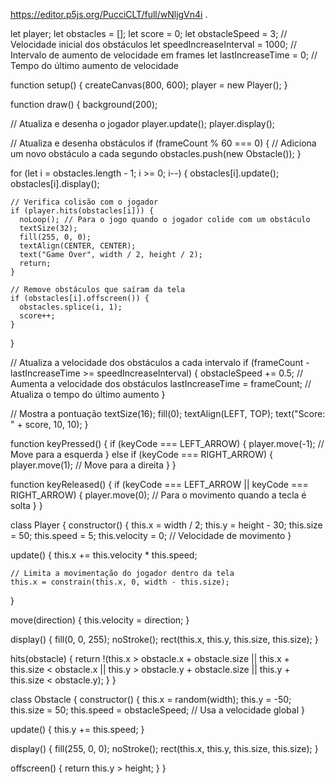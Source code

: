 https://editor.p5js.org/PucciCLT/full/wNljgVn4i
.

let player;
let obstacles = [];
let score = 0;
let obstacleSpeed = 3; // Velocidade inicial dos obstáculos
let speedIncreaseInterval = 1000; // Intervalo de aumento de velocidade em frames
let lastIncreaseTime = 0; // Tempo do último aumento de velocidade

function setup() {
  createCanvas(800, 600);
  player = new Player();
}

function draw() {
  background(200);

  // Atualiza e desenha o jogador
  player.update();
  player.display();

  // Atualiza e desenha obstáculos
  if (frameCount % 60 === 0) { // Adiciona um novo obstáculo a cada segundo
    obstacles.push(new Obstacle());
  }

  for (let i = obstacles.length - 1; i >= 0; i--) {
    obstacles[i].update();
    obstacles[i].display();

    // Verifica colisão com o jogador
    if (player.hits(obstacles[i])) {
      noLoop(); // Para o jogo quando o jogador colide com um obstáculo
      textSize(32);
      fill(255, 0, 0);
      textAlign(CENTER, CENTER);
      text("Game Over", width / 2, height / 2);
      return;
    }

    // Remove obstáculos que saíram da tela
    if (obstacles[i].offscreen()) {
      obstacles.splice(i, 1);
      score++;
    }
  }

  // Atualiza a velocidade dos obstáculos a cada intervalo
  if (frameCount - lastIncreaseTime >= speedIncreaseInterval) {
    obstacleSpeed += 0.5; // Aumenta a velocidade dos obstáculos
    lastIncreaseTime = frameCount; // Atualiza o tempo do último aumento
  }

  // Mostra a pontuação
  textSize(16);
  fill(0);
  textAlign(LEFT, TOP);
  text("Score: " + score, 10, 10);
}

function keyPressed() {
  if (keyCode === LEFT_ARROW) {
    player.move(-1); // Move para a esquerda
  } else if (keyCode === RIGHT_ARROW) {
    player.move(1); // Move para a direita
  }
}

function keyReleased() {
  if (keyCode === LEFT_ARROW || keyCode === RIGHT_ARROW) {
    player.move(0); // Para o movimento quando a tecla é solta
  }
}

class Player {
  constructor() {
    this.x = width / 2;
    this.y = height - 30;
    this.size = 50;
    this.speed = 5;
    this.velocity = 0; // Velocidade de movimento
  }

  update() {
    this.x += this.velocity * this.speed;

    // Limita a movimentação do jogador dentro da tela
    this.x = constrain(this.x, 0, width - this.size);
  }

  move(direction) {
    this.velocity = direction;
  }

  display() {
    fill(0, 0, 255);
    noStroke();
    rect(this.x, this.y, this.size, this.size);
  }

  hits(obstacle) {
    return !(this.x > obstacle.x + obstacle.size ||
             this.x + this.size < obstacle.x ||
             this.y > obstacle.y + obstacle.size ||
             this.y + this.size < obstacle.y);
  }
}

class Obstacle {
  constructor() {
    this.x = random(width);
    this.y = -50;
    this.size = 50;
    this.speed = obstacleSpeed; // Usa a velocidade global
  }

  update() {
    this.y += this.speed;
  }

  display() {
    fill(255, 0, 0);
    noStroke();
    rect(this.x, this.y, this.size, this.size);
  }

  offscreen() {
    return this.y > height;
  }
}
